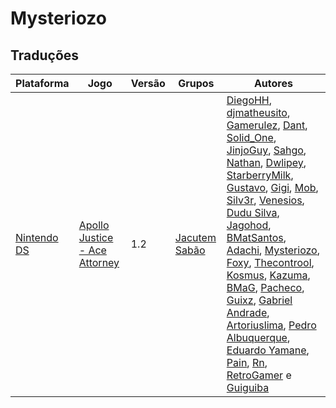 # Mysteriozo

## Traduções

| Plataforma | Jogo | Versão | Grupos | Autores |
| ----------- | ----------- | ----------- | ----------- | ----------- |
| [Nintendo DS](../../traducoes/nintendo-ds/) | [Apollo Justice - Ace Attorney](../../traducoes/nintendo-ds/apollo-justice-ace-attorney_diegohh-et-al/) | 1.2 | [Jacutem Sabão](../../grupos/jacutem-sabao/) | [DiegoHH](../../autores/diegohh/), [djmatheusito](../../autores/djmatheusito/), [Gamerulez](../../autores/gamerulez/), [Dant](../../autores/dant/), [Solid\_One](../../autores/solid_one/), [JinjoGuy](../../autores/jinjoguy/), [Sahgo](../../autores/sahgo/), [Nathan](../../autores/nathan/), [Dwlipey](../../autores/dwlipey/), [StarberryMilk](../../autores/starberrymilk/), [Gustavo](../../autores/gustavo/), [Gigi](../../autores/gigi/), [Mob](../../autores/mob/), [Silv3r](../../autores/silv3r/), [Venesios](../../autores/venesios/), [Dudu Silva](../../autores/dudu-silva/), [Jagohod](../../autores/jagohod/), [BMatSantos](../../autores/bmatsantos/), [Adachi](../../autores/adachi/), [Mysteriozo](../../autores/mysteriozo/), [Foxy](../../autores/foxy/), [Thecontrool](../../autores/thecontrool/), [Kosmus](../../autores/kosmus/), [Kazuma](../../autores/kazuma/), [BMaG](../../autores/bmag/), [Pacheco](../../autores/pacheco/), [Guixz](../../autores/guixz/), [Gabriel Andrade](../../autores/gabriel-andrade/), [Artoriuslima](../../autores/artoriuslima/), [Pedro Albuquerque](../../autores/pedro-albuquerque/), [Eduardo Yamane](../../autores/eduardo-yamane/), [Pain](../../autores/pain/), [Rn](../../autores/rn/), [RetroGamer](../../autores/retrogamer/) e [Guiguiba](../../autores/guiguiba/) |